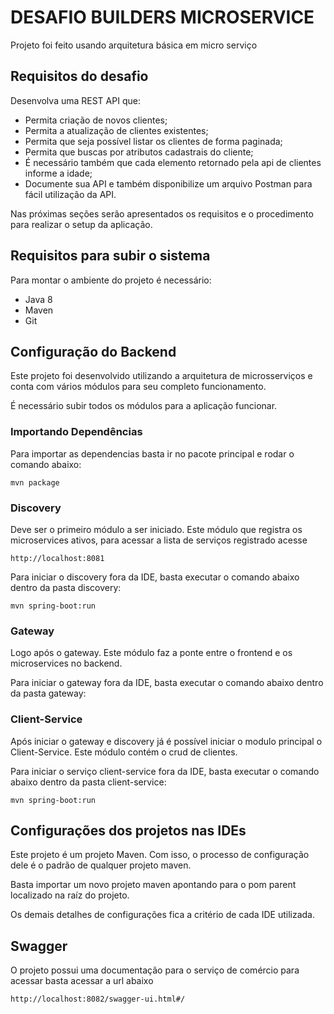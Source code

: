 # DESAFIO BUILDERS MICROSERVICE

Projeto foi feito usando arquitetura básica em micro serviço

## Requisitos do desafio
Desenvolva uma REST API que:

- Permita criação de novos clientes;
- Permita a atualização de clientes existentes;
- Permita que seja possível listar os clientes de forma paginada;
- Permita que buscas por atributos cadastrais do cliente;
- É necessário também que cada elemento retornado pela api de clientes informe a idade;
- Documente sua API e também disponibilize um arquivo Postman para fácil utilização da API.

Nas próximas seções serão apresentados os requisitos e o procedimento para realizar o setup da aplicação.

## Requisitos para subir o sistema

Para montar o ambiente do projeto é necessário:

* Java 8
* Maven
* Git

## Configuração do Backend

Este projeto foi desenvolvido utilizando a arquitetura de microsserviços e conta com vários módulos para seu completo funcionamento.

É necessário subir todos os módulos para a aplicação funcionar.

### Importando Dependências

Para importar as dependencias basta ir no pacote principal e rodar o comando abaixo:

    mvn package

### Discovery

Deve ser o primeiro módulo a ser iniciado. Este módulo que registra os microservices ativos, para acessar a lista de serviços registrado acesse 

    http://localhost:8081

Para iniciar o discovery fora da IDE, basta executar o comando abaixo dentro da pasta discovery:
 
    mvn spring-boot:run


### Gateway

Logo após o gateway. Este módulo faz a ponte entre o frontend e os microservices no backend.

Para iniciar o gateway fora da IDE, basta executar o comando abaixo dentro da pasta gateway:


### Client-Service

Após iniciar o gateway e discovery já é possível iniciar o modulo principal o Client-Service. Este módulo contém o crud de clientes.

Para iniciar o serviço client-service fora da IDE, basta executar o comando abaixo dentro da pasta client-service:
 
    mvn spring-boot:run

## Configurações dos projetos nas IDEs

Este projeto é um projeto Maven. Com isso, o processo de configuração dele é o padrão de qualquer projeto maven.

Basta importar um novo projeto maven apontando para o pom parent localizado na raíz do projeto.

Os demais detalhes de configurações fica a critério de cada IDE utilizada.

## Swagger

O projeto possui uma documentação para o serviço de comércio para acessar basta acessar a url abaixo

    http://localhost:8082/swagger-ui.html#/